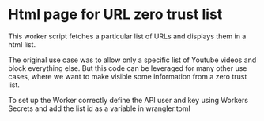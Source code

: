 # Html page for URL zero trust list

This worker script fetches a particular list of URLs and displays them in a html list.

The original use case was to allow only a specific list of Youtube videos and block everything else. But this code can be leveraged for many other use cases, where we want to make visible some information from a zero trust list.

To set up the Worker correctly define the API user and key using Workers Secrets and add the list id as a variable in wrangler.toml